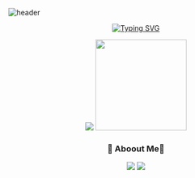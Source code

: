 ![header](https://capsule-render.vercel.app/api?type=waving&color=gradient&height=130&animation=fadeIn&section=header&text=Hanbi-Kim&fontAlign=70)
  
<div align="center">  
  
[![Typing SVG](https://readme-typing-svg.herokuapp.com/?color=gradient&lines=Welcome+to+my+github&font=Redressed&size=30)](https://git.io/typing-svg)


<!-- stats -->
<img src = "https://github-readme-stats.vercel.app/api?username=khbbbbi&show_icons=true&theme=onedark">
<img style="height:180px" src="https://github-readme-stats.vercel.app/api/top-langs/?username=khbbbbi&layout=compact&theme=nord&hide_border=true" />

<br>

<!-- 인스타,벨로그 -->
<h3>😬 Aboout Me😬</h3>

<a href="https://velog.io/@hamba" target="_blank"><img src="https://img.shields.io/badge/velog-82c59c?style=flat&logo=velog&logoColor=white"/></a>
<a href="https://www.instagram.com/o_ham.ba/" target="_blank"><img src="https://img.shields.io/badge/Instagram-e598b2?style=flat&logo=Instagram&logoColor=white"/></a>

